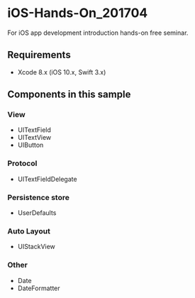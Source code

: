 # iOS-Hands-On_201704
For iOS app development introduction hands-on free seminar.

## Requirements
- Xcode 8.x (iOS 10.x, Swift 3.x)

## Components in this sample
### View
- UITextField
- UITextView
- UIButton

### Protocol
- UITextFieldDelegate

### Persistence store
- UserDefaults

### Auto Layout
- UIStackView

### Other
- Date
- DateFormatter
